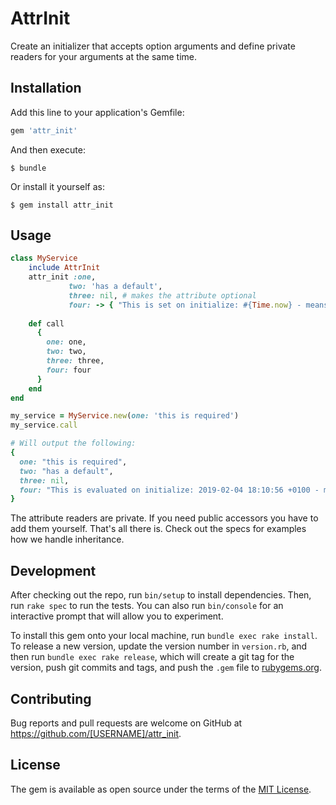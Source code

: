 # AttrInit

Create an initializer that accepts option arguments and define private readers for your 
arguments at the same time. 

## Installation

Add this line to your application's Gemfile:

```ruby
gem 'attr_init'
```

And then execute:

    $ bundle

Or install it yourself as:

    $ gem install attr_init

## Usage

```ruby
class MyService
    include AttrInit
    attr_init :one, 
             two: 'has a default', 
             three: nil, # makes the attribute optional
             four: -> { "This is set on initialize: #{Time.now} - means it will not be evaluated multiple times" } 
             
    def call
      {
        one: one,
        two: two,
        three: three,
        four: four
      }
    end
end

my_service = MyService.new(one: 'this is required')
my_service.call

# Will output the following:
{
  one: "this is required", 
  two: "has a default", 
  three: nil, 
  four: "This is evaluated on initialize: 2019-02-04 18:10:56 +0100 - means it will not be evaluated multiple times"
} 
```

The attribute readers are private. If you need public accessors you have to add them yourself. That's all there is.
Check out the specs for examples how we handle inheritance. 

## Development

After checking out the repo, run `bin/setup` to install dependencies. Then, run `rake spec` to run the tests. You can also run `bin/console` for an interactive prompt that will allow you to experiment.

To install this gem onto your local machine, run `bundle exec rake install`. To release a new version, update the version number in `version.rb`, and then run `bundle exec rake release`, which will create a git tag for the version, push git commits and tags, and push the `.gem` file to [rubygems.org](https://rubygems.org).

## Contributing

Bug reports and pull requests are welcome on GitHub at https://github.com/[USERNAME]/attr_init.

## License

The gem is available as open source under the terms of the [MIT License](https://opensource.org/licenses/MIT).
